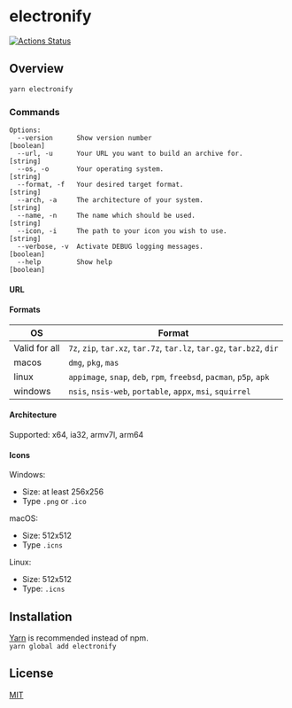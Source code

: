 # electronify

[![Actions Status](https://github.com/UweStolz/electronify/workflows/npmPublish/badge.svg)](https://github.com/UweStolz/electronify/actions)

## Overview

```sh
yarn electronify
```

### Commands

```
Options:
  --version      Show version number                                   [boolean]
  --url, -u      Your URL you want to build an archive for.             [string]
  --os, -o       Your operating system.                                 [string]
  --format, -f   Your desired target format.                            [string]
  --arch, -a     The architecture of your system.                       [string]
  --name, -n     The name which should be used.                         [string]
  --icon, -i     The path to your icon you wish to use.                 [string]
  --verbose, -v  Activate DEBUG logging messages.                      [boolean]
  --help         Show help                                             [boolean]
```

#### URL

#### Formats

| OS            | Format                                                                |
| ------------- | --------------------------------------------------------------------- |
| Valid for all | `7z`, `zip`, `tar.xz`, `tar.7z`, `tar.lz`, `tar.gz`, `tar.bz2`, `dir` |
| macos         | `dmg`, `pkg`, `mas`                                                   |
| linux         | `appimage`, `snap`, `deb`, `rpm`, `freebsd`, `pacman`, `p5p`, `apk`   |
| windows       | `nsis`, `nsis-web`, `portable`, `appx`, `msi`, `squirrel`             |

#### Architecture

Supported: x64, ia32, armv7l, arm64

#### Icons

Windows:
- Size: at least 256x256
- Type `.png` or `.ico`  

macOS:
- Size: 512x512
- Type `.icns`  

Linux:
- Size: 512x512
- Type: `.icns`

## Installation

[Yarn](https://yarnpkg.com/lang/en/) is recommended instead of npm.  
`yarn global add electronify`

## License

[MIT](LICENSE.md)
